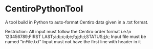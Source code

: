 # CentiroPythonTool
A tool build in Python to auto-format Centiro data given in a .txt format.

Restriction: 
All input must follow the Centiro order format i.e.\n
  123456789;FIRST LAST;a;b;c;d;e;f;g;h;i;STATUS;j;k;
Input file must be named "inFile.txt"
Input must not have the first line with header in it

